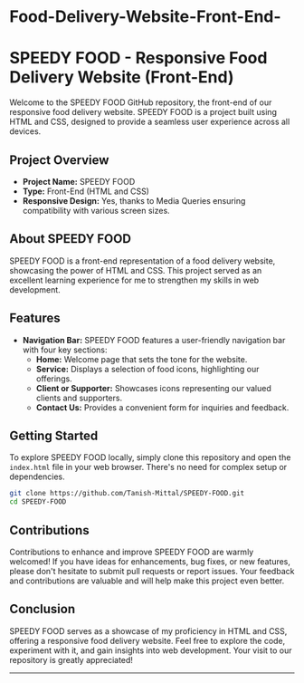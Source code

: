 # Food-Delivery-Website-Front-End-
# SPEEDY FOOD - Responsive Food Delivery Website (Front-End)

Welcome to the SPEEDY FOOD GitHub repository, the front-end of our responsive food delivery website. SPEEDY FOOD is a project built using HTML and CSS, designed to provide a seamless user experience across all devices.

## Project Overview

- **Project Name:** SPEEDY FOOD
- **Type:** Front-End (HTML and CSS)
- **Responsive Design:** Yes, thanks to Media Queries ensuring compatibility with various screen sizes.

## About SPEEDY FOOD

SPEEDY FOOD is a front-end representation of a food delivery website, showcasing the power of HTML and CSS. This project served as an excellent learning experience for me to strengthen my skills in web development.

## Features

- **Navigation Bar:** SPEEDY FOOD features a user-friendly navigation bar with four key sections:
  - **Home:** Welcome page that sets the tone for the website.
  - **Service:** Displays a selection of food icons, highlighting our offerings.
  - **Client or Supporter:** Showcases icons representing our valued clients and supporters.
  - **Contact Us:** Provides a convenient form for inquiries and feedback.

## Getting Started

To explore SPEEDY FOOD locally, simply clone this repository and open the `index.html` file in your web browser. There's no need for complex setup or dependencies.

```bash
git clone https://github.com/Tanish-Mittal/SPEEDY-FOOD.git
cd SPEEDY-FOOD
```
## Contributions

Contributions to enhance and improve SPEEDY FOOD are warmly welcomed! If you have ideas for enhancements, bug fixes, or new features, please don't hesitate to submit pull requests or report issues. Your feedback and contributions are valuable and will help make this project even better.

## Conclusion

SPEEDY FOOD serves as a showcase of my proficiency in HTML and CSS, offering a responsive food delivery website. Feel free to explore the code, experiment with it, and gain insights into web development. Your visit to our repository is greatly appreciated!

---




